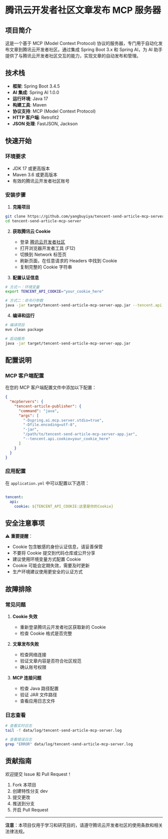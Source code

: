 # 腾讯云开发者社区文章发布 MCP 服务器

## 项目简介

这是一个基于 MCP (Model Context Protocol) 协议的服务器，专门用于自动化发布文章到腾讯云开发者社区。通过集成 Spring Boot 3.x
和 Spring AI，为 AI 助手提供了与腾讯云开发者社区交互的能力，实现文章的自动发布和管理。

## 技术栈

- **框架**: Spring Boot 3.4.5
- **AI 集成**: Spring AI 1.0.0
- **运行环境**: Java 17
- **构建工具**: Maven
- **协议支持**: MCP (Model Context Protocol)
- **HTTP 客户端**: Retrofit2
- **JSON 处理**: FastJSON, Jackson

## 快速开始

### 环境要求

- JDK 17 或更高版本
- Maven 3.6 或更高版本
- 有效的腾讯云开发者社区账号

### 安装步骤

1. **克隆项目**

```bash
git clone https://github.com/yangbuyiya/tencent-send-article-mcp-server.git
cd tencent-send-article-mcp-server
```

2. **获取腾讯云 Cookie**
    - 登录 [腾讯云开发者社区](https://cloud.tencent.com/developer)
    - 打开浏览器开发者工具 (F12)
    - 切换到 Network 标签页
    - 刷新页面，在任意请求的 Headers 中找到 Cookie
    - 复制完整的 Cookie 字符串

3. **配置认证信息**

```bash
# 方式一：环境变量
export TENCENT_API_COOKIE="your_cookie_here"

# 方式二：命令行参数
java -jar target/tencent-send-article-mcp-server-app.jar --tencent.api.cookie="your_cookie_here"
```

4. **编译和运行**

```bash
# 编译项目
mvn clean package

# 启动服务
java -jar target/tencent-send-article-mcp-server-app.jar
```

## 配置说明

### MCP 客户端配置

在您的 MCP 客户端配置文件中添加以下配置：

```json
{
  "mcpServers": {
    "tencent-article-publisher": {
      "command": "java",
      "args": [
        "-Dspring.ai.mcp.server.stdio=true",
        "-Dfile.encoding=utf-8",
        "-jar",
        "/path/to/tencent-send-article-mcp-server-app.jar",
        "--tencent.api.cookie=your_cookie_here"
      ]
    }
  }
}
```

### 应用配置

在 `application.yml` 中可以配置以下选项：

```yaml

tencent:
  api:
    cookie: ${TENCENT_API_COOKIE:这里是你的Cookie}
```

## 安全注意事项

⚠️ **重要提醒**：

- Cookie 包含敏感的身份认证信息，请妥善保管
- 不要将 Cookie 提交到代码仓库或公开分享
- 建议使用环境变量方式配置 Cookie
- Cookie 可能会定期失效，需要及时更新
- 生产环境建议使用更安全的认证方式

## 故障排除

### 常见问题

1. **Cookie 失效**
    - 重新登录腾讯云开发者社区获取新的 Cookie
    - 检查 Cookie 格式是否完整

2. **文章发布失败**
    - 检查网络连接
    - 验证文章内容是否符合社区规范
    - 确认账号权限

3. **MCP 连接问题**
    - 检查 Java 路径配置
    - 验证 JAR 文件路径
    - 查看应用日志文件

### 日志查看

```bash
# 查看实时日志
tail -f data/log/tencent-send-article-mcp-server.log

# 查看错误日志
grep "ERROR" data/log/tencent-send-article-mcp-server.log
```

## 贡献指南

欢迎提交 Issue 和 Pull Request！

1. Fork 本项目
2. 创建特性分支 dev
3. 提交更改
4. 推送到分支
5. 开启 Pull Request

---

**注意**：本项目仅用于学习和研究目的，请遵守腾讯云开发者社区的使用条款和相关法律法规。

